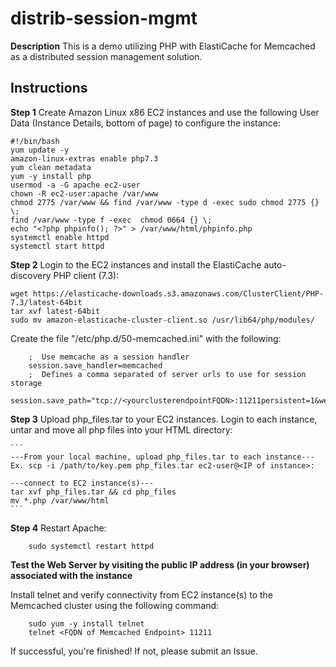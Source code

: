 # distrib-session-mgmt

**Description**
This is a demo utilizing PHP with ElastiCache for Memcached as a distributed session management solution. 
## Instructions
**Step 1**
Create Amazon Linux x86 EC2 instances and use the following User Data (Instance Details, bottom of page) to configure the instance:

```
#!/bin/bash
yum update -y
amazon-linux-extras enable php7.3
yum clean metadata
yum -y install php
usermod -a -G apache ec2-user
chown -R ec2-user:apache /var/www
chmod 2775 /var/www && find /var/www -type d -exec sudo chmod 2775 {} \;
find /var/www -type f -exec  chmod 0664 {} \;
echo "<?php phpinfo(); ?>" > /var/www/html/phpinfo.php
systemctl enable httpd
systemctl start httpd
```

**Step 2**
Login to the EC2 instances and install the ElastiCache auto-discovery PHP client (7.3):

```
wget https://elasticache-downloads.s3.amazonaws.com/ClusterClient/PHP-7.3/latest-64bit
tar xvf latest-64bit
sudo mv amazon-elasticache-cluster-client.so /usr/lib64/php/modules/
```

Create the file "/etc/php.d/50-memcached.ini" with the following:

```
    ;  Use memcache as a session handler
    session.save_handler=memcached
    ;  Defines a comma separated of server urls to use for session storage
    session.save_path="tcp://<yourclusterendpointFQDN>:11211persistent=1&weight=1&timeout=1&retry_interval=15"
```

**Step 3**
Upload php_files.tar to your EC2 instances. Login to each instance, untar and move all php files into your HTML directory:

    ```
    ---From your local machine, upload php_files.tar to each instance---
    Ex. scp -i /path/to/key.pem php_files.tar ec2-user@<IP of instance>:
    
    ---connect to EC2 instance(s)---
    tar xvf php_files.tar && cd php_files
    mv *.php /var/www/html
    ```
    
**Step 4**
Restart Apache:

```
    sudo systemctl restart httpd
```

**Test the Web Server by visiting the public IP address (in your browser) associated with the instance**

Install telnet and verify connectivity from EC2 instance(s) to the Memcached cluster using the following command:

```
    sudo yum -y install telnet
    telnet <FQDN of Memcached Endpoint> 11211
```

If successful, you're finished! If not, please submit an Issue.
